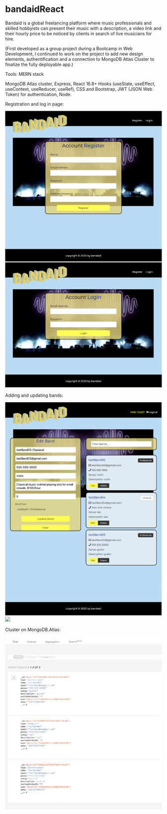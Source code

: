 # bandaidReact

Bandaid is a global freelancing platform where music professionals and skilled hobbyists can present their music with a description, a video link and their hourly price to be noticed by clients in search of live musicians for hire.

(First developed as a group project during a Bootcamp in Web Development, I continued to work on the project to add new design elements, authentification and a connection to MongoDB Atlas Cluster to finalize the fully deployable app.)

Tools: MERN stack

MongoDB Atlas cluster, Express, React 16.8+ Hooks (useState, useEffect, useContext, useReducer, useRef), CSS and Bootstrap, JWT (JSON Web Token) for authentication, Node.

Registration and log in page:

![](assets/Registration.png)
![](assets/Login.png)

Adding and updating bands:

![](assets/Filtering.png)
![](assets/)

Cluster on MongoDB.Atlas:

![](assets/Mongo.png)

